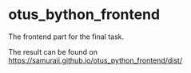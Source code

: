 # otus_bython_frontend
The frontend part for the final task.

The result can be found on https://samuraii.github.io/otus_python_frontend/dist/
